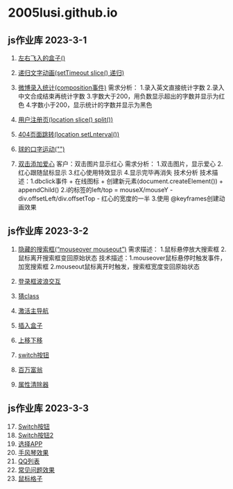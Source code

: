 # 2005lusi.github.io

## js作业库 2023-3-1
            
1. <a href="\1-左右飞入的盒子.html">左右飞入的盒子()</a>
2. <a href="\2- 递归文字动画.html"> 递归文字动画(setTimeout slice() 递归)</a>
3. <a href="\3-微博录入框.html"> 微博录入统计(composition事件)</a>
需求分析：
1.录入英文直接统计字数
2.录入中文合成结束再统计字数
3.字数大于200，用负数显示超出的字数并显示为红色
4.字数小于200，显示统计的字数并显示为黑色

4. <a href="\4- 用户注册页">用户注册页(location slice() split())</a>
5. <a href="\5- 404跳转新浪页面.html"> 404页面跳转(location setLnterval())</a>
6. <a href="\6-球口字运动">球的口字运动("")</a>
7. <a href="\7-双击添加爱心">双击添加爱心</a>
客户：双击图片显示红心
需求分析：
1.双击图片，显示爱心
2.红心跟随鼠标显示
3.红心使用特效显示
4.显示完毕再消失
技术分析
技术描述：1.dbclick事件 + 在线图标 + 创建新元素(document.createElement()) + appendChild() 2.i的标签的left/top = mouseX/mouseY - div.offsetLeft/div.offsetTop - 红心的宽度的一半 3.使用 @keyframes创建动画效果

## js作业库 2023-3-2
1.  <a href="\8-隐藏的搜索框">隐藏的搜索框(“mouseover mouseout”)</a>
需求描述：
1.鼠标悬停放大搜索框 
2.鼠标离开搜索框变回原始状态
技术描述：1.mouseover鼠标悬停时触发事件，加宽搜索框 2.mouseout鼠标离开时触发，搜索框宽度变回原始状态

1.  <a href="\9- 登录框波浪交互.html"> 登录框波浪交互</a>
2.  <a href="\10-猜class.html"> 猜class</a>
3.  <a href="\11- 激活主导航.html"> 激活主导航</a>
4.  <a href="\12- 插入盒子.html"> 插入盒子</a>
5.  <a href="\13-上移下移.html"> 上移下移</a>
6.  <a href="\14-switch按钮\14-switch按钮.html">switch按钮</a>
7.  <a href="\15-百万富翁.html"> 百万富翁</a>
8.  <a href="\16-属性清除器.html"> 属性清除器<a>

## js作业库 2023-3-3
17. <a href="\17-Switch按钮1.html">Switch按钮<a>
18. <a href="\18- Switch按钮2. ON.OFF的switch按钮">Switch按钮2</a>
19. <a href="\19- 选择APP">选择APP</a>
20. <a href="\20 -手风琴效果.html">手风琴效果</a>
21. <a href="\21- QQ列表.html">QQ列表</a>
22. <a href="\22- 常见问题效果.html">常见问题效果</a>
23. <a href="\23- 鼠标盒子">鼠标格子</a>